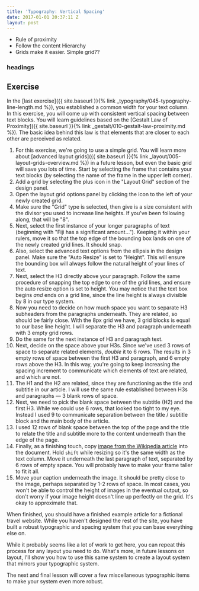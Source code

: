 ```yaml
---
title: 'Typography: Vertical Spacing'
date: 2017-01-01 20:37:11 Z
layout: post
---
```


* Rule of proximity
* Follow the content Hierarchy
* Grids make it easier. Simple grid??

### headings

<!--more-->
## Exercise
In the [last exercise]({{ site.baseurl }}{% link _typography/045-typography-line-length.md %}), you established a common width for your text column. In this exercise, you will come up with consistent vertical spacing between text blocks. You will learn guidelines based on the [Gestalt Law of Proximity]({{ site.baseurl }}{% link _gestalt/010-gestalt-law-proximity.md %}). The basic idea behind this law is that elements that are closer to each other are perceived as related.

1. For this exercise, we're going to use a simple grid. You will learn more about [advanced layout grids]({{ site.baseurl }}{% link _layout/005-layout-grids-overview.md %}) in a future lesson, but even the basic grid will save you lots of time. Start by selecting the frame that contains your text blocks (by selecting the name of the frame in the upper left corner).
2. Add a grid by selecting the plus icon in the "Layout Grid" section of the design panel.
3. Open the layout grid options panel by clicking the icon to the left of your newly created grid.
4. Make sure the "Grid" type is selected, then give is a size consistent with the divisor you used to increase line heights. If you've been following along, that will be "8".
5. Next, select the first instance of your longer paragraphs of text (beginning with "Fiji has a significant amount…"). Keeping it within your rulers, move it so that the top edge of the bounding box lands on one of the newly created grid lines. It should snap.
6. Also, select the advanced text options from the ellipsis in the design panel. Make sure the "Auto Resize" is set to "Height". This will ensure the bounding box will always follow the natural height of your lines of text.
7. Next, select the H3 directly above your paragraph. Follow the same procedure of snapping the top edge to one of the grid lines, and ensure the auto resize option is set to height. You may notice that the text box begins *and* ends on a grid line, since the line height is always divisible by 8 in our type system.
8. Now you need to decide on how much space you want to separate H3 subheaders from the paragraphs underneath. They are related, so should be fairly close. With the 8px grid we have, 3 grid blocks is equal to our base line height. I will separate the H3 and paragraph underneath with 3 empty grid rows.
9. Do the same for the next instance of H3 and paragraph text.
10. Next, decide on the space above your H3s. Since we've used 3 rows of space to separate related elements, *double* it to 6 rows. The results in 3 empty rows of space between the first H3 and paragraph, and 6 empty rows above the H3. In this way, you're going to keep increasing the spacing increment to communicate which elements of text are related, and which are not.
11. The H1 and the H2 are related, since they are functioning as the title and subtitle in our article. I will use the same rule established between H3s and paragraphs — 3 blank rows of space.
12. Next, we need to pick the blank space between the subtitle (H2) and the first H3. While we could use 6 rows, that looked too tight to my eye. Instead I used 9 to communicate separation between the title / subtitle block and the main body of the article.
13. I used 12 rows of blank space between the top of the page and the title to relate the title and subtitle more to the content underneath than the edge of the page.
13. Finally, as a finishing touch, copy [image from the Wikipedia article](https://en.wikipedia.org/wiki/Fiji#/media/File:The_Point_(Fiji).jpg) into the document. Hold `shift` while resizing so it's the same width as the text column. Move it underneath the last paragraph of text, separated by 6 rows of empty space. You will probably have to make your frame taller to fit it all.
14. Move your caption underneath the image. It should be pretty close to the image, perhaps separated by 1-2 rows of space. In most cases, you won't be able to control the height of images in the eventual output, so don't worry if your image height doesn't line up perfectly on the grid. It's okay to approximate that.

When finished, you should have a finished example article for a fictional travel website. While you haven't designed the rest of the site, you have built a robust typographic and spacing system that you can base everything else on.

While it probably seems like a lot of work to get here, you can repeat this process for any layout you need to do. What's more, in future lessons on layout, I'll show you how to use this same system to create a layout system that mirrors your typographic system.

The next and final lesson will cover a few miscellaneous typographic items to make your system even more robust.
